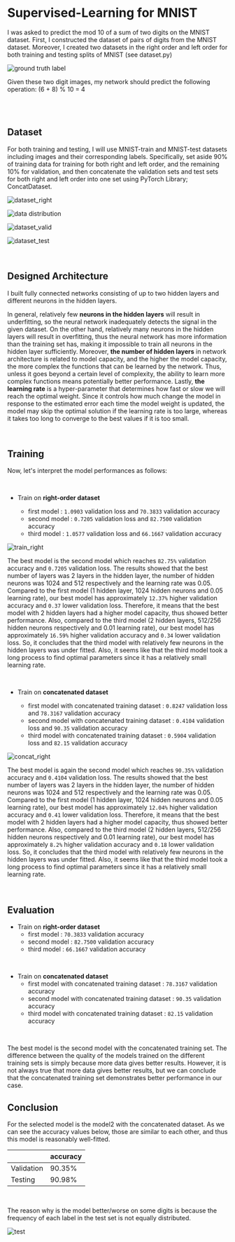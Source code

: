 # Supervised-Learning for MNIST

I was asked to predict the mod 10 of a sum of two digits on the MNIST dataset. First, I constructed the dataset of pairs of digits from the MNIST dataset. Moreover, I created two datasets in the right order and left order for both training and testing splits of MNIST (see dataset.py)

![ground truth label](https://user-images.githubusercontent.com/37695060/122198010-0a1e2d00-ce99-11eb-89d9-a3e8691eeccb.png)

Given these two digit images, my network should predict the following operation: (6 + 8) % 10 = 4


<br>
<br>

## Dataset

  For both training and testing, I will use MNIST-train and MNIST-test datasets including images and their corresponding labels. Specifically, set aside 90% of training data for training for both right and left order, and the remaining 10% for validation, and then concatenate the validation sets and test sets for both right and left order into one set using PyTorch Library; ConcatDataset.
  
  ![dataset_right](https://user-images.githubusercontent.com/37695060/122200946-cda00080-ce9b-11eb-877b-6de7d5f46be6.png)
  
  ![data distribution](https://user-images.githubusercontent.com/37695060/122200812-ae08d800-ce9b-11eb-934a-ce5b1a85fbfb.png)

  ![dataset_valid](https://user-images.githubusercontent.com/37695060/122200968-d395e180-ce9b-11eb-8289-35893eb935e5.png)

  ![dataset_test](https://user-images.githubusercontent.com/37695060/122200999-dd1f4980-ce9b-11eb-971e-d9ad73595558.png)

<br>

## Designed Architecture
I built fully connected networks consisting of up to two hidden layers and different neurons in the hidden layers.

In general, relatively few **neurons in the hidden layers** will result in underfitting, so the neural network inadequately detects the signal in the given dataset. On the other hand, relatively many neurons in the hidden layers will result in overfitting, thus the neural network has more information than the training set has, making it impossible to train all neurons in the hidden layer sufficiently. Moreover, **the number of hidden layers** in network architecture is related to model capacity, and the higher the model capacity, the more complex the functions that can be learned by the network. Thus, unless it goes beyond a certain level of complexity, the ability to learn more complex functions means potentially better performance. Lastly, **the learning rate** is a hyper-parameter that determines how fast or slow we will reach the optimal weight. Since it controls how much change the model in response to the estimated error each time the model weight is updated, the model may skip the optimal solution if the learning rate is too large, whereas it takes too long to converge to the best values if it is too small. 
  
<br>

## Training

Now, let's interpret the model performances as follows:

  <br>
  
  - Train on **right-order dataset**

    - first model : `1.0903` validation loss and `70.3833` validation accuracy
    - second model : `0.7205` validation loss and `82.7500` validation accuracy
    - third model : `1.0577` validation loss and `66.1667` validation accuracy

![train_right](https://user-images.githubusercontent.com/37695060/122202404-50758b00-ce9d-11eb-916f-e09ac47dd5b8.png)

  The best model is the second model which reaches `82.75%` validation accuracy and `0.7205` validation loss. The results showed that the best number of layers was 2 layers in the hidden layer, the number of hidden neurons was 1024 and 512 respectively and the learning rate was 0.05. Compared to the first model (1 hidden layer, 1024 hidden neurons and 0.05 learning rate), our best model has approximately `12.37%` higher validation accuracy and `0.37` lower validation loss. Therefore, it means that the best model with 2 hidden layers had a higher model capacity, thus showed better performance. Also, compared to the third model (2 hidden layers, 512/256 hidden neurons respectively and 0.01 learning rate), our best model has approximately `16.59%` higher validation accuracy and `0.34` lower validation loss. So, it concludes that the third model with relatively few neurons in the hidden layers was under fitted. Also, it seems like that the third model took a long process to find optimal parameters since it has a relatively small learning rate.


<br>

  - Train on **concatenated dataset**

    - first model with concatenated training dataset : `0.8247` validation loss and `78.3167` validation accuracy
    - second model with concatenated training dataset : `0.4104` validation loss and `90.35` validation accuracy
    - third model with concatenated training dataset : `0.5904` validation loss and `82.15` validation accuracy

![concat_right](https://user-images.githubusercontent.com/37695060/122202685-916d9f80-ce9d-11eb-8cc3-bd5429ac8ebc.png)

  The best model is again the second model which reaches `90.35%` validation accuracy and `0.4104` validation loss. The results showed that the best number of layers was 2 layers in the hidden layer, the number of hidden neurons was 1024 and 512 respectively and the learning rate was 0.05. Compared to the first model (1 hidden layer, 1024 hidden neurons and 0.05 learning rate), our best model has approximately `12.04%` higher validation accuracy and `0.41` lower validation loss. Therefore, it means that the best model with 2 hidden layers had a higher model capacity, thus showed better performance. Also, compared to the third model (2 hidden layers, 512/256 hidden neurons respectively and 0.01 learning rate), our best model has approximately `8.2%` higher validation accuracy and `0.18` lower validation loss. So, it concludes that the third model with relatively few neurons in the hidden layers was under fitted. Also, it seems like that the third model took a long process to find optimal parameters since it has a relatively small learning rate.

  <br>


## Evaluation

  - Train on **right-order dataset**
    - first model : `70.3833` validation accuracy
    - second model : `82.7500` validation accuracy
    - third model : `66.1667` validation accuracy

 <br>

  - Train on **concatenated dataset**
    - first model with concatenated training dataset : `78.3167` validation accuracy
    - second model with concatenated training dataset : `90.35` validation accuracy
    - third model with concatenated training dataset : `82.15` validation accuracy

 <br>

The best model is the second model with the concatenated training set. The difference between the quality of the models trained on the different training sets is simply because more data gives better results. However, it is not always true that more data gives better results, but we can conclude that the concatenated training set demonstrates better performance in our case.

## Conclusion


For the selected model is the model2 with the concatenated dataset. As we can see the accuracy values below, those are similar to each other, and thus this model is reasonably well-fitted.

|  |accuracy|
|:--|:------|
|Validation| 90.35%|
|Testing|90.98%|

<br>

The reason why is the model better/worse on some digits is because the frequency of each label in the test set is not equally distributed. 

![test](https://user-images.githubusercontent.com/37695060/122203927-d514d900-ce9e-11eb-90f9-66ded26bdb6b.png)



